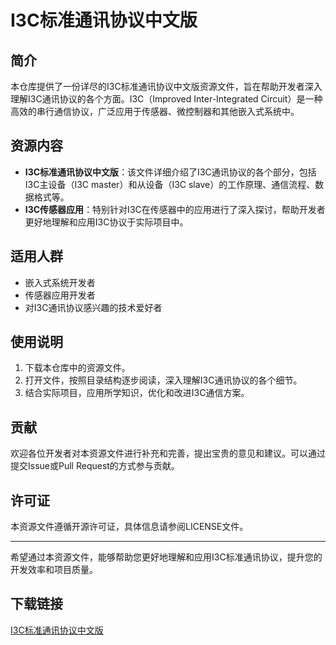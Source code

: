 # I3C标准通讯协议中文版

## 简介

本仓库提供了一份详尽的I3C标准通讯协议中文版资源文件，旨在帮助开发者深入理解I3C通讯协议的各个方面。I3C（Improved Inter-Integrated Circuit）是一种高效的串行通信协议，广泛应用于传感器、微控制器和其他嵌入式系统中。

## 资源内容

- **I3C标准通讯协议中文版**：该文件详细介绍了I3C通讯协议的各个部分，包括I3C主设备（I3C master）和从设备（I3C slave）的工作原理、通信流程、数据格式等。
- **I3C传感器应用**：特别针对I3C在传感器中的应用进行了深入探讨，帮助开发者更好地理解和应用I3C协议于实际项目中。

## 适用人群

- 嵌入式系统开发者
- 传感器应用开发者
- 对I3C通讯协议感兴趣的技术爱好者

## 使用说明

1. 下载本仓库中的资源文件。
2. 打开文件，按照目录结构逐步阅读，深入理解I3C通讯协议的各个细节。
3. 结合实际项目，应用所学知识，优化和改进I3C通信方案。

## 贡献

欢迎各位开发者对本资源文件进行补充和完善，提出宝贵的意见和建议。可以通过提交Issue或Pull Request的方式参与贡献。

## 许可证

本资源文件遵循开源许可证，具体信息请参阅LICENSE文件。

---

希望通过本资源文件，能够帮助您更好地理解和应用I3C标准通讯协议，提升您的开发效率和项目质量。

## 下载链接

[I3C标准通讯协议中文版](https://pan.quark.cn/s/59c919ef9208)